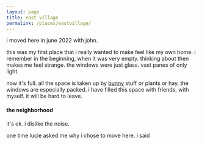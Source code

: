 ```yaml
---
layout: page
title: east village
permalink: /places/eastvillage/
---
```


i moved here in june 2022 with john.

this was my first place that i really wanted to make feel like my own home. i remember in the beginning, when it was very empty. thinking about then makes me feel strange. the windows were just glass. vast panes of only light. 

now it's full. all the space is taken up by [bunny](/anita/bunnies) stuff or plants or hay. the windows are especially packed. i have filled this space with friends, with myself. it will be hard to leave.

#### the neighborhood
it's ok. i dislike the noise.

one time lucie asked me why i chose to move here. i said 
